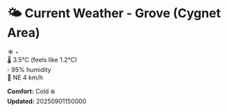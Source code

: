 # 🌤️ Current Weather - Grove (Cygnet Area)

☀️ **-**  
🌡️ 3.5°C (feels like 1.2°C)  
💧 95% humidity  
💨 NE 4 km/h  

**Comfort:** Cold ❄️  
**Updated:** 20250901150000
